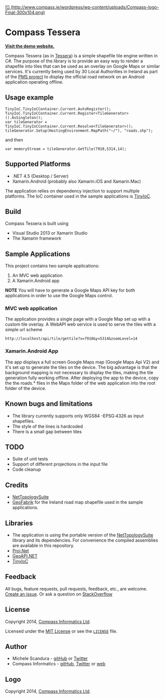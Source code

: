 [![] (http://www.compass.ie/wordpress/wp-content/uploads/Compass-logo-Final-300x104.png)](http://www.compass.ie)

# Compass Tessera

[**Visit the demo website.**](http://compasstessera.azurewebsites.net/)  

Compass Tessera (as in [Tessera](http://en.wikipedia.org/wiki/Tessera)) is a simple shapefile tile engine written in C#.
The purpose of the library is to provide an easy way to render a shapefile into tiles that can be used as an overlay on Google Maps or similar services.
It's currently being used by 30 Local Authorities in Ireland as part of the [PMS project](http://www.compass.ie/pavement-management-system/) to display the official road network on an Android application operating offline.

## Usage example

```
TinyIoC.TinyIoCContainer.Current.AutoRegister();
TinyIoC.TinyIoCContainer.Current.Register<TileGenerator>().AsSingleton();
var tileGenerator = TinyIoC.TinyIoCContainer.Current.Resolve<TileGenerator>();
tileGenerator.Setup(HostingEnvironment.MapPath("~/"), "roads.shp");
```
and then 

```
var memoryStream = tileGenerator.GetTile(7910,5314,14);
```
## Supported Platforms

* .NET 4.5 (Desktop / Server)
* Xamarin.Android (probably also Xamarin.iOS and Xamarin.Mac)

The application relies on dependency injection to support multiple platforms. The IoC container used in the sample applications is [TinyIoC](https://github.com/grumpydev/TinyIoC).


## Build

Compass Tessera is built using

* Visual Studio 2013 or Xamarin Studio
* The Xamarin framework

## Sample Applications


This project contains two sample applications:

1. An MVC web application
2. A Xamarin.Android app

**NOTE** You will have to generate a Google Maps API key for both applications in order to use the Google Maps control.

### MVC web application

The application provides a single page with a Google Map set up with a custom tile overlay.
A WebAPI web service is used to serve the tiles with a simple url scheme

````
http://localhost/api/tile/gettile?x=7910&y=5314&zoomLevel=14
````

### Xamarin.Android App
The app  displays a full screen Google Maps map (Google Maps Api V2) and it's set up to generate the tiles on the device.
The big advantage is that the background mapping is not necessary to display the tiles, making the tile generation fully working offline.
After deploying the app to the device, copy the the roads.* files in the Maps folder of the web application into the root folder of the device.


## Known bugs and limitations
- The library currently supports only WGS84 -EPSG:4326  as input shapefiles.
- The style of the lines is hardcoded
- There is a small gap between tiles

## TODO
- Suite of unit tests
- Support of different projections in the input file
- Code cleanup

## Credits
* [NetTopologySuite](http://code.google.com/p/nettopologysuite)
* [GeoFabrik](http://download.geofabrik.de/) for the Ireland road map shapefile used in the sample applications.

## Libraries
- The application is using the portable version of the  [NetTopologySuite](http://code.google.com/p/nettopologysuite) library and its dependencies. For convenience the compiled assemblies are available in this repository.
- [Proj.Net](https://projnet.codeplex.com/)
- [GeoAPI.NET](http://geoapi.codeplex.com/)
- [TinyIoC](https://github.com/grumpydev/TinyIoC)


## Feedback
All bugs, feature requests, pull requests, feedback, etc., are welcome. [Create an issue](https://github.com/compassinformatics/tessera/issues). 
Or ask a question on [StackOverflow](http://stackoverflow.com/questions/tagged/compass-tessera)

## License
Copyright 2014, [Compass Informatics Ltd](http://www.compass.ie/).

Licensed under the [MIT License](http://opensource.org/licenses/MIT) or see the [`LICENSE`](https://github.com/compassinformatics/tessera/blob/master/LICENSE) file.

## Author
- Michele Scandura - 
[gitHub](https://github.com/mikescandy) or  [Twitter](https://twitter.com/mikescandy)
- Compass Informatics - [gitHub](https://github.com/compassinformatics), [Twitter](https://twitter.com/CompassInfo) or [web](https://github.com/mikescandy) 


## Logo
Copyright 2014, [Compass Informatics Ltd](http://www.compass.ie/).

